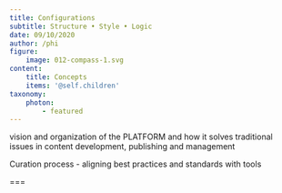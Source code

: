 ```yaml
---
title: Configurations 
subtitle: Structure • Style • Logic
date: 09/10/2020
author: /phi
figure:
    image: 012-compass-1.svg
content:
    title: Concepts
    items: '@self.children'
taxonomy:
    photon: 
        - featured
---
```


vision and organization of the PLATFORM and how it solves traditional issues in content development, publishing and management

Curation process - aligning best practices and standards with tools

===


